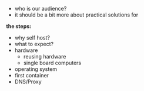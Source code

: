 - who is our audience?
- it should be a bit more about practical solutions for

**the steps:**
- why self host?
- what to expect?
- hardware
	- reusing hardware
	- single board computers
- operating system
- first container
- DNS/Proxy